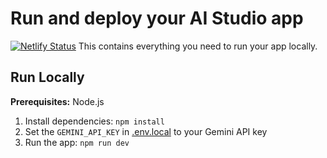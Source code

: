 # Run and deploy your AI Studio app
[![Netlify Status](https://api.netlify.com/api/v1/badges/2c73c77d-7094-4c3e-a7a2-c9b74af1f7c9/deploy-status)](https://app.netlify.com/projects/video2giftools/deploys)
This contains everything you need to run your app locally.

## Run Locally

**Prerequisites:**  Node.js


1. Install dependencies:
   `npm install`
2. Set the `GEMINI_API_KEY` in [.env.local](.env.local) to your Gemini API key
3. Run the app:
   `npm run dev`
